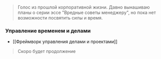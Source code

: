 > Голос из прошлой корпоративной жизни. Давно вынашиваю планы о серии эссе "Вредные советы менеджеру", но пока нет возможности посвятить силы и время.

### Управление временем и делами
- [[Фреймворк управления делами и проектами]]

> Скоро будет продолжение 